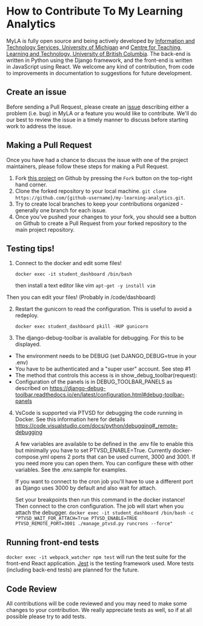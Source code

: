 # How to Contribute To My Learning Analytics
MyLA is fully open source and being actively developed by [Information and Technology Services, University of Michigan](https://its.umich.edu/) and [Centre for Teaching, Learning and Technology, University of British Columbia](https://ctlt.ubc.ca/). The back-end is written in Python using the Django framework, and the front-end is written in JavaScript using React. We welcome any kind of contribution, from code to improvements in documentation to suggestions for future development.

## Create an issue
Before sending a Pull Request, please create an [issue](https://github.com/tl-its-umich-edu/my-learning-analytics/issues/new) describing either a problem (i.e. bug) in MyLA or a feature you would like to contribute. We'll do our best to review the issue in a timely manner to discuss before starting work to address the issue.

## Making a Pull Request
Once you have had a chance to discuss the issue with one of the project maintainers, please follow these steps for making a Pull Request.

1. Fork [this project](https://github.com/tl-its-umich-edu/my-learning-analytics) on Github by pressing the `Fork` button on the top-right hand corner.
1. Clone the forked repository to your local machine. `git clone https://github.com/{github-username}/my-learning-analytics.git`.
1. Try to create local branches to keep your contributions organized - generally one branch for each issue.
1. Once you've pushed your changes to your fork, you should see a button on Github to create a Pull Request from your forked repository to the main project repository.

## Testing tips!

1. Connect to the docker and edit some files!

    `docker exec -it student_dashboard /bin/bash`

    then install a text editor like vim
    `apt-get -y install vim`

Then you can edit your files! (Probably in /code/dashboard)

2. Restart the gunicorn to read the configuration. This is useful to avoid a redeploy.

    `docker exec student_dashboard pkill -HUP gunicorn`

3. The django-debug-toolbar is available for debugging. For this to be displayed.
  - The environment needs to be DEBUG (set DJANGO_DEBUG=true in your .env)
  - You have to be authenticated and a "super user" account. See step #1
  - The method that controls this access is in show_debug_toolbar(request):
  - Configuration of the panels is in DEBUG_TOOLBAR_PANELS as described on https://django-debug-toolbar.readthedocs.io/en/latest/configuration.html#debug-toolbar-panels

4. VsCode is supported via PTVSD for debugging the code running in Docker. See this information here for details https://code.visualstudio.com/docs/python/debugging#_remote-debugging

    A few variables are available to be defined in the .env file to enable this but minimally you have to set PTVSD_ENABLE=True. Currently docker-compose.yml opens 2 ports that can be used current, 3000 and 3001. If you need more you can open them. You can configure these with other variables. See the .env.sample for examples.

    If you want to connect to the cron job you'll have to use a different port as Django uses 3000 by default and also wait for attach.

    Set your breakpoints then run this command in the docker instance! Then connect to the cron configuration. The job will start when you attach the debugger.
    `docker exec -it student_dashboard /bin/bash -c "PTVSD_WAIT_FOR_ATTACH=True PTVSD_ENABLE=TRUE PTVSD_REMOTE_PORT=3001 ./manage_ptvsd.py runcrons --force"`

## Running front-end tests
`docker exec -it webpack_watcher npm test` will run the test suite for the front-end React application. [Jest](https://jestjs.io/) is the testing framework used. More tests (including back-end tests) are planned for the future.

## Code Review
All contributions will be code reviewed and you may need to make some changes to your contribution. We really appreciate tests as well, so if at all possible please try to add tests.
